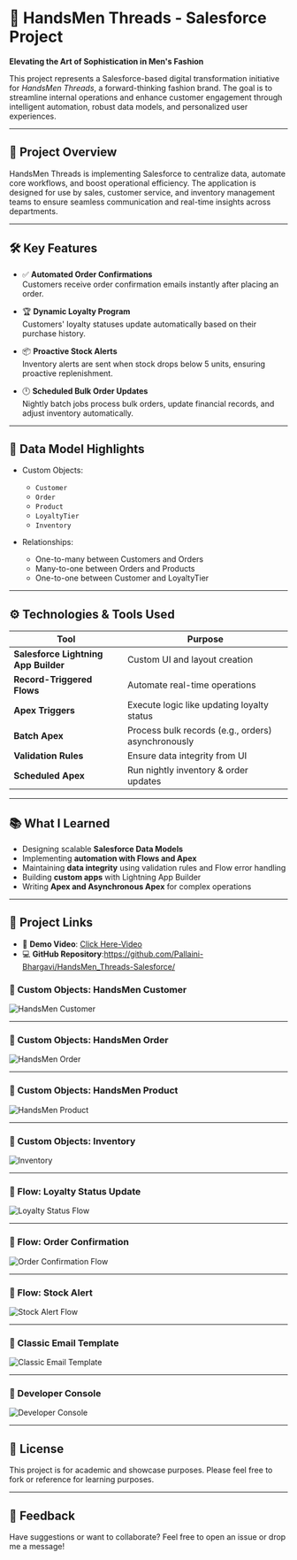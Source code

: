 # 🧵 HandsMen Threads - Salesforce Project

**Elevating the Art of Sophistication in Men's Fashion**

This project represents a Salesforce-based digital transformation initiative for *HandsMen Threads*, a forward-thinking fashion brand. The goal is to streamline internal operations and enhance customer engagement through intelligent automation, robust data models, and personalized user experiences.

---

## 🚀 Project Overview

HandsMen Threads is implementing Salesforce to centralize data, automate core workflows, and boost operational efficiency. The application is designed for use by sales, customer service, and inventory management teams to ensure seamless communication and real-time insights across departments.

---

## 🛠️ Key Features

- ✅ **Automated Order Confirmations**  
  Customers receive order confirmation emails instantly after placing an order.

- 🏆 **Dynamic Loyalty Program**  
  Customers' loyalty statuses update automatically based on their purchase history.

- 📦 **Proactive Stock Alerts**  
  Inventory alerts are sent when stock drops below 5 units, ensuring proactive replenishment.

- 🕛 **Scheduled Bulk Order Updates**  
  Nightly batch jobs process bulk orders, update financial records, and adjust inventory automatically.

---

## 📐 Data Model Highlights

- Custom Objects:
  - `Customer`
  - `Order`
  - `Product`
  - `LoyaltyTier`
  - `Inventory`

- Relationships:
  - One-to-many between Customers and Orders
  - Many-to-one between Orders and Products
  - One-to-one between Customer and LoyaltyTier

---

## ⚙️ Technologies & Tools Used

| Tool | Purpose |
|------|---------|
| **Salesforce Lightning App Builder** | Custom UI and layout creation |
| **Record-Triggered Flows** | Automate real-time operations |
| **Apex Triggers** | Execute logic like updating loyalty status |
| **Batch Apex** | Process bulk records (e.g., orders) asynchronously |
| **Validation Rules** | Ensure data integrity from UI |
| **Scheduled Apex** | Run nightly inventory & order updates |

---

## 📚 What I Learned

- Designing scalable **Salesforce Data Models**
- Implementing **automation with Flows and Apex**
- Maintaining **data integrity** using validation rules and Flow error handling
- Building **custom apps** with Lightning App Builder
- Writing **Apex and Asynchronous Apex** for complex operations

---

## 🔗 Project Links

- 🎥 **Demo Video**: [Click Here-Video](https://drive.google.com/file/d/1N2NMRNqPAjz8F8Sg8yL6WUsztrsNXKB7/view?usp=drive_link)
- 💻 **GitHub Repository**:https://github.com/Pallaini-Bhargavi/HandsMen_Threads-Salesforce/ 

### 🔄 Custom Objects: HandsMen Customer

![HandsMen Customer](Screenshots/HandsMen_Customer.png)

---
### 🔄 Custom Objects: HandsMen Order

![HandsMen Order](Screenshots/HandsMen_Order.png)

---

### 🔄 Custom Objects: HandsMen Product

![HandsMen Product](Screenshots/Handsmen_Product.png)

---

### 🔄 Custom Objects: Inventory

![Inventory](Screenshots/Inventory.png)

---


### 🔄 Flow: Loyalty Status Update

![Loyalty Status Flow](Screenshots/Loyalty_Program_Email.png)

---

### 🔄 Flow: Order Confirmation

![Order Confirmation Flow](Screenshots/Order_Confirmation_Flow.png)

---

### 🔄 Flow: Stock Alert

![Stock Alert Flow](Screenshots/Low_Stock_Alert_Flow.png)

---

### 🔄 Classic Email Template

![Classic Email Template](Screenshots/Email_Order_Template.png)

---

### 🔄 Developer Console

![Developer Console](Screenshots/Developer_Console.png)

---

## 📄 License

This project is for academic and showcase purposes. Please feel free to fork or reference for learning purposes.

---

## 💬 Feedback

Have suggestions or want to collaborate? Feel free to open an issue or drop me a message!

